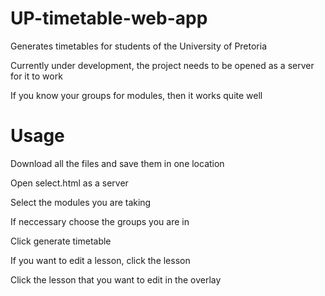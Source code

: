 # UP-timetable-web-app
 Generates timetables for students of the University of Pretoria
 
 Currently under development, the project needs to be opened as a server for it to work
 
 If you know your groups for modules, then it works quite well
 
# Usage
 Download all the files and save them in one location

 Open select.html as a server
 
 Select the modules you are taking
 
 If neccessary choose the groups you are in
 
 Click generate timetable


 If you want to edit a lesson, click the lesson
 
 Click the lesson that you want to edit in the overlay
 
